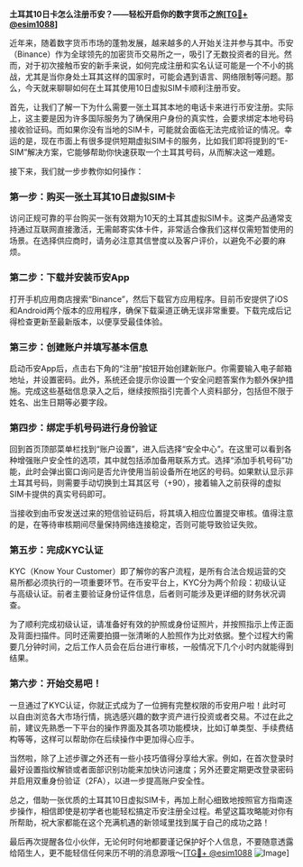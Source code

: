 **土耳其10日卡怎么注册币安？——轻松开启你的数字货币之旅[[TG💪+ @esim1088](https://t.me/s/esim1088)]**

近年来，随着数字货币市场的蓬勃发展，越来越多的人开始关注并参与其中。币安（Binance）作为全球领先的加密货币交易所之一，吸引了无数投资者的目光。然而，对于初次接触币安的新手来说，如何完成注册和实名认证可能是一个不小的挑战，尤其是当你身处土耳其这样的国家时，可能会遇到语言、网络限制等问题。那么，今天就来聊聊如何在土耳其使用10日虚拟SIM卡顺利注册币安。

首先，让我们了解一下为什么需要一张土耳其本地的电话卡来进行币安注册。实际上，这主要是因为许多国际服务为了确保用户身份的真实性，会要求绑定本地号码接收验证码。而如果你没有当地的SIM卡，可能就会面临无法完成验证的情况。幸运的是，现在市面上有很多提供短期虚拟SIM卡的服务，比如我们即将提到的“E-SIM”解决方案，它能够帮助你快速获取一个土耳其号码，从而解决这一难题。

接下来，我们就一步步教你如何操作：

### 第一步：购买一张土耳其10日虚拟SIM卡

访问正规可靠的平台购买一张有效期为10天的土耳其虚拟SIM卡。这类产品通常支持通过互联网直接激活，无需邮寄实体卡件，非常适合像我们这样仅需短暂使用的场景。在选择供应商时，请务必注意其信誉度以及客户评价，以避免不必要的麻烦。

### 第二步：下载并安装币安App

打开手机应用商店搜索“Binance”，然后下载官方应用程序。目前币安提供了iOS和Android两个版本的应用程序，确保下载渠道正确无误非常重要。下载完成后记得检查更新至最新版本，以便享受最佳体验。

### 第三步：创建账户并填写基本信息

启动币安App后，点击右下角的“注册”按钮开始创建新账户。你需要输入电子邮箱地址，并设置密码。此外，系统还会提示你设置一个安全问题答案作为额外保护措施。完成这些基础信息录入之后，继续按照指引完善个人资料部分，包括但不限于姓名、出生日期等必要字段。

### 第四步：绑定手机号码进行身份验证

回到首页顶部菜单栏找到“账户设置”，进入后选择“安全中心”。在这里可以看到各种增强账户安全性的选项，其中就包括添加备用联系方式。选择“添加手机号码”功能，此时会弹出窗口询问是否允许使用当前设备所在地区的号码。如果默认显示非土耳其号码，则需要手动切换到土耳其区号（+90），接着输入之前获得的虚拟SIM卡提供的真实号码即可。

当接收到由币安发送过来的短信验证码后，将其填入相应位置提交审核。值得注意的是，在等待审核期间尽量保持网络连接稳定，否则可能导致验证失败。

### 第五步：完成KYC认证

KYC（Know Your Customer）即了解你的客户流程，是所有合法合规运营的交易所都必须执行的一项重要环节。在币安平台上，KYC分为两个阶段：初级认证与高级认证。前者主要验证身份证件信息，后者则可能涉及更详细的财务状况调查。

为了顺利完成初级认证，请准备好有效的护照或身份证照片，并按照指示上传正面及背面扫描件。同时还需要拍摄一张清晰的人脸照作为比对依据。整个过程大约需要几分钟时间，之后工作人员会在后台进行审核，一般情况下几个小时内就能得到结果。

### 第六步：开始交易吧！

一旦通过了KYC认证，你就正式成为了一位拥有完整权限的币安用户啦！此时可以自由浏览各大市场行情，挑选感兴趣的数字资产进行投资或者交易。不过在此之前，建议先熟悉一下平台的操作界面及其各项功能模块，比如订单类型、手续费结构等等，这样可以帮助你在后续操作中更加得心应手。

当然啦，除了上述步骤之外还有一些小技巧值得分享给大家。例如，在首次登录时最好设置指纹解锁或者面部识别功能来加快访问速度；另外还要定期更改登录密码并启用双重身份验证（2FA），以进一步提高账户安全性。

总之，借助一张优质的土耳其10日虚拟SIM卡，再加上耐心细致地按照官方指南逐步操作，相信即使是初学者也能轻松搞定币安注册全过程。希望这篇攻略能对你有所帮助，祝大家都能在这个充满机遇的新领域里找到属于自己的成功之路！

最后再次提醒各位小伙伴，无论何时何地都要谨记保护好个人信息，不要随意透露给陌生人，更不能轻信任何来历不明的消息源哦～[[TG💪+ @esim1088](https://t.me/s/esim1088) ![Image](https://i.postimg.cc/4NQfJmqS/Snipaste-2025-05-13-00-14-12.png)]